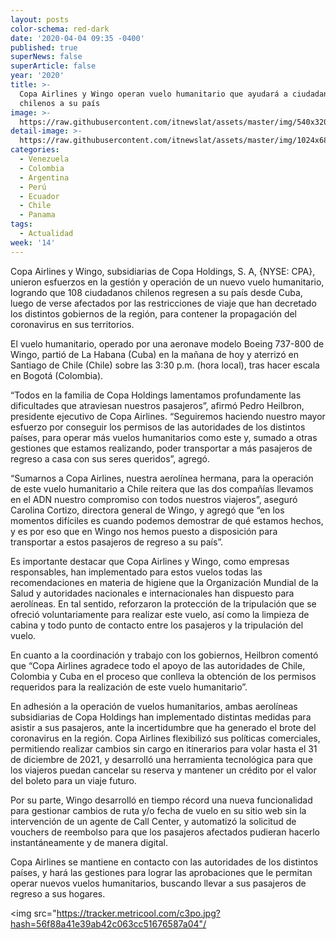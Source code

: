 ```yaml
---
layout: posts
color-schema: red-dark
date: '2020-04-04 09:35 -0400'
published: true
superNews: false
superArticle: false
year: '2020'
title: >-
  Copa Airlines y Wingo operan vuelo humanitario que ayudará a ciudadanos
  chilenos a su país
image: >-
  https://raw.githubusercontent.com/itnewslat/assets/master/img/540x320/Viaje-humanitario-p.jpg
detail-image: >-
  https://raw.githubusercontent.com/itnewslat/assets/master/img/1024x680/Viaje-humanitario-g.jpg
categories:
  - Venezuela
  - Colombia
  - Argentina
  - Perú
  - Ecuador
  - Chile
  - Panama
tags:
  - Actualidad
week: '14'
---
```

Copa Airlines y Wingo, subsidiarias de Copa Holdings, S. A, {NYSE: CPA}, unieron esfuerzos en la gestión y operación de un nuevo vuelo humanitario, logrando que 108 ciudadanos chilenos regresen a su país desde Cuba, luego de verse afectados por las restricciones de viaje que han decretado los distintos gobiernos de la región, para contener la propagación del coronavirus en sus territorios.

El vuelo humanitario, operado por una aeronave modelo Boeing 737-800 de Wingo, partió de La Habana (Cuba) en la mañana de hoy y aterrizó en Santiago de Chile (Chile) sobre las 3:30 p.m. (hora local), tras hacer escala en Bogotá (Colombia). 

“Todos en la familia de Copa Holdings lamentamos profundamente las dificultades que atraviesan nuestros pasajeros”, afirmó Pedro Heilbron, presidente ejecutivo de Copa Airlines. “Seguiremos haciendo nuestro mayor esfuerzo por conseguir los permisos de las autoridades de los distintos países, para operar más vuelos humanitarios como este y, sumado a otras gestiones que estamos realizando, poder transportar a más pasajeros de regreso a casa con sus seres queridos”, agregó. 

“Sumarnos a Copa Airlines, nuestra aerolínea hermana, para la operación de este vuelo humanitario a Chile reitera que las dos compañías llevamos en el ADN nuestro compromiso con todos nuestros viajeros”, aseguró Carolina Cortizo, directora general de Wingo, y agregó que “en los momentos difíciles es cuando podemos demostrar de qué estamos hechos, y es por eso que en Wingo nos hemos puesto a disposición para transportar a estos pasajeros de regreso a su país”.

Es importante destacar que Copa Airlines y Wingo, como empresas responsables, han implementado para estos vuelos todas las recomendaciones en materia de higiene que la Organización Mundial de la Salud y autoridades nacionales e internacionales han dispuesto para aerolíneas. En tal sentido, reforzaron la protección de la tripulación que se ofreció voluntariamente para realizar este vuelo, así como la limpieza de cabina y todo punto de contacto entre los pasajeros y la tripulación del vuelo.

En cuanto a la coordinación y trabajo con los gobiernos, Heilbron comentó que “Copa Airlines agradece todo el apoyo de las autoridades de Chile, Colombia y Cuba en el proceso que conlleva la obtención de los permisos requeridos para la realización de este vuelo humanitario”.	

En adhesión a la operación de vuelos humanitarios, ambas aerolíneas subsidiarias de Copa Holdings han implementado distintas medidas para asistir a sus pasajeros, ante la incertidumbre que ha generado el brote del coronavirus en la región. Copa Airlines flexibilizó sus políticas comerciales, permitiendo realizar cambios sin cargo en itinerarios para volar hasta el 31 de diciembre de 2021, y desarrolló una herramienta tecnológica para que los viajeros puedan cancelar su reserva y mantener un crédito por el valor del boleto para un viaje futuro.

Por su parte, Wingo desarrolló en tiempo récord una nueva funcionalidad para gestionar cambios de ruta y/o fecha de vuelo en su sitio web sin la intervención de un agente de Call Center, y automatizó la solicitud de vouchers de reembolso para que los pasajeros afectados pudieran hacerlo instantáneamente y de manera digital.

Copa Airlines se mantiene en contacto con las autoridades de los distintos países, y hará las gestiones para lograr las aprobaciones que le permitan operar nuevos vuelos humanitarios, buscando llevar a sus pasajeros de regreso a sus hogares.

<img src="https://tracker.metricool.com/c3po.jpg?hash=56f88a41e39ab42c063cc51676587a04"/